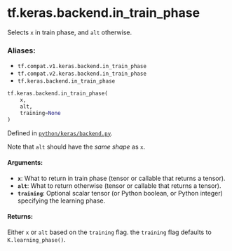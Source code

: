 <div itemscope itemtype="http://developers.google.com/ReferenceObject">
<meta itemprop="name" content="tf.keras.backend.in_train_phase" />
<meta itemprop="path" content="Stable" />
</div>

# tf.keras.backend.in_train_phase

Selects `x` in train phase, and `alt` otherwise.

### Aliases:

* `tf.compat.v1.keras.backend.in_train_phase`
* `tf.compat.v2.keras.backend.in_train_phase`
* `tf.keras.backend.in_train_phase`

``` python
tf.keras.backend.in_train_phase(
    x,
    alt,
    training=None
)
```



Defined in [`python/keras/backend.py`](/code/stable/tensorflow/python/keras/backend.py).

<!-- Placeholder for "Used in" -->

Note that `alt` should have the *same shape* as `x`.

#### Arguments:


* <b>`x`</b>: What to return in train phase
    (tensor or callable that returns a tensor).
* <b>`alt`</b>: What to return otherwise
    (tensor or callable that returns a tensor).
* <b>`training`</b>: Optional scalar tensor
    (or Python boolean, or Python integer)
    specifying the learning phase.


#### Returns:

Either `x` or `alt` based on the `training` flag.
the `training` flag defaults to `K.learning_phase()`.
